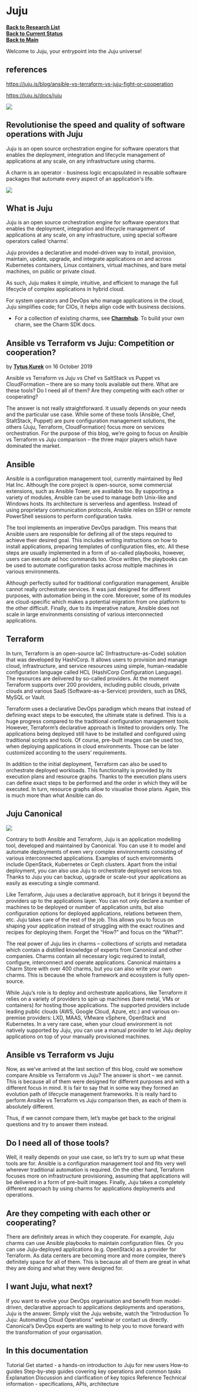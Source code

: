 # Juju

**[Back to Research List](../../research_list.md)**\
**[Back to Current Status](../../../development/status/weekly/current_status.md)**\
**[Back to Main](../../../README.md)**

Welcome to Juju, your entrypoint into the Juju universe!

## references

<https://juju.is/blog/ansible-vs-terraform-vs-juju-fight-or-cooperation>

<https://juju.is/docs/juju>

![](https://discourse-charmhub-io.s3.eu-west-2.amazonaws.com/optimized/2X/7/738a914d2452961cb3d31bb3635b056ff7735b17_2_690x254.png)

## Revolutionise the speed and quality of software operations with Juju

Juju is an open source orchestration engine for software operators that enables the deployment, integration and lifecycle management of applications at any scale, on any infrastructure using charms.

A charm is an operator - business logic encapsulated in reusable software packages that automate every aspect of an application's life.

![](https://res.cloudinary.com/canonical/image/fetch/f_auto,q_auto,fl_sanitize,w_500,h_453/https://assets.ubuntu.com/v1/2c7e3fab-juju-header-illustration.svg)

## What is Juju

Juju is an open source orchestration engine for software operators that enables the deployment, integration and lifecycle management of applications at any scale, on any infrastructure, using special software operators called ‘charms’.

Juju provides a declarative and model-driven way to install, provision, maintain, update, upgrade, and integrate applications on and across Kubernetes containers, Linux containers, virtual machines, and bare metal machines, on public or private cloud.

As such, Juju makes it simple, intuitive, and efficient to manage the full lifecycle of complex applications in hybrid cloud.

For system operators and DevOps who manage applications in the cloud, Juju simplifies code; for CIOs, it helps align code with business decisions.

- For a collection of existing charms, see **[Charmhub](https://charmhub.io/)**. To build your own charm, see the Charm SDK docs.

## Ansible vs Terraform vs Juju: Competition or cooperation?

by **[Tytus Kurek](https://juju.is/blog/ansible-vs-terraform-vs-juju-fight-or-cooperation)** on 16 October 2019

Ansible vs Terraform vs Juju vs Chef vs SaltStack vs Puppet vs CloudFormation – there are so many tools available out there. What are these tools? Do I need all of them? Are they competing with each other or cooperating?

The answer is not really straightforward. It usually depends on your needs and the particular use case. While some of these tools (Ansible, Chef, StaltStack, Puppet) are pure configuration management solutions, the others (Juju, Terraform, CloudFormation) focus more on services orchestration. For the purpose of this blog, we’re going to focus on Ansible vs Terraform vs Juju comparison – the three major players which have dominated the market.

## Ansible

Ansible is a configuration management tool, currently maintained by Red Hat Inc. Although the core project is open-source, some commercial extensions, such as Ansible Tower, are available too. By supporting a variety of modules, Ansible can be used to manage both Unix-like and Windows hosts. Its architecture is serverless and agentless. Instead of using proprietary communication protocols, Ansible relies on SSH or remote PowerShell sessions to perform configuration tasks.

The tool implements an imperative DevOps paradigm. This means that Ansible users are responsible for defining all of the steps required to achieve their desired goal. This includes writing instructions on how to install applications, preparing templates of configuration files, etc. All these steps are usually implemented in a form of so-called playbooks, however, users can execute ad hoc commands too. Once written, the playbooks can be used to automate configuration tasks across multiple machines in various environments.

Although perfectly suited for traditional configuration management, Ansible cannot really orchestrate services. It was just designed for different purposes, with automation being in the core. Moreover, some of its modules are cloud-specific which makes a potential migration from one platform to the other difficult. Finally, due to its imperative nature, Ansible does not scale in large environments consisting of various interconnected applications.

## Terraform

In turn, Terraform is an open-source IaC (Infrastructure-as-Code) solution that was developed by HashiCorp. It allows users to provision and manage cloud, infrastructure, and service resources using simple, human-readable configuration language called HCL (HashiCorp Configuration Language). The resources are delivered by so-called providers. At the moment Terraform supports over 200 providers, including public clouds, private clouds and various SaaS (Software-as-a-Service) providers, such as DNS, MySQL or Vault.

Terraform uses a declarative DevOps paradigm which means that instead of defining exact steps to be executed, the ultimate state is defined. This is a huge progress compared to the traditional configuration management tools. However, Terraform’s declarative approach is limited to providers only. The applications being deployed still have to be installed and configured using traditional scripts and tools. Of course, pre-built images can be used too, when deploying applications in cloud environments. Those can be later customized according to the users’ requirements.

In addition to the initial deployment, Terraform can also be used to orchestrate deployed workloads. This functionality is provided by its execution plans and resource graphs. Thanks to the execution plans users can define exact steps to be performed and the order in which they will be executed. In turn, resource graphs allow to visualise those plans. Again, this is much more than what Ansible can do.

## Juju Canonical

![](https://res.cloudinary.com/canonical/image/fetch/f_auto,q_auto,fl_sanitize,c_fill,w_364,h_133/https://ubuntu.com/wp-content/uploads/4ec1/juju.png)

Contrary to both Ansible and Terraform, Juju is an application modelling tool, developed and maintained by Canonical. You can use it to model and automate deployments of even very complex environments consisting of various interconnected applications. Examples of such environments include OpenStack, Kubernetes or Ceph clusters. Apart from the initial deployment, you can also use Juju to orchestrate deployed services too. Thanks to Juju you can backup, upgrade or scale-out your applications as easily as executing a single command.

Like Terraform, Juju uses a declarative approach, but it brings it beyond the providers up to the applications layer. You can not only declare a number of machines to be deployed or number of application units, but also configuration options for deployed applications, relations between them, etc. Juju takes care of the rest of the job. This allows you to focus on shaping your application instead of struggling with the exact routines and recipes for deploying them. Forget the “How?” and focus on the “What?”.

The real power of Juju lies in charms – collections of scripts and metadata which contain a distilled knowledge of experts from Canonical and other companies. Charms contain all necessary logic required to install, configure, interconnect and operate applications. Canonical maintains a Charm Store with over 400 charms, but you can also write your own charms. This is because the whole framework and ecosystem is fully open-source.

While Juju’s role is to deploy and orchestrate applications, like Terraform it relies on a variety of providers to spin up machines (bare metal, VMs or containers) for hosting those applications. The supported providers include leading public clouds (AWS, Google Cloud, Azure, etc.) and various on-premise providers: LXD, MAAS, VMware vSphere, OpenStack and Kubernetes. In a very rare case, when your cloud environment is not natively supported by Juju, you can use a manual provider to let Juju deploy applications on top of your manually provisioned machines.

## Ansible vs Terraform vs Juju

Now, as we’ve arrived at the last section of this blog, could we somehow compare Ansible vs Terraform vs Juju? The answer is short – we cannot. This is because all of them were designed for different purposes and with a different focus in mind. It is fair to say that in some way they formed an evolution path of lifecycle management frameworks. It is really hard to perform Ansible vs Terraform vs Juju comparison then, as each of them is absolutely different.

Thus, if we cannot compare them, let’s maybe get back to the original questions and try to answer them instead.

## Do I need all of those tools?

Well, it really depends on your use case, so let’s try to sum up what these tools are for. Ansible is a configuration management tool and fits very well wherever traditional automation is required. On the other hand, Terraform focuses more on infrastructure provisioning, assuming that applications will be delivered in a form of pre-built images. Finally, Juju takes a completely different approach by using charms for applications deployments and operations.

## Are they competing with each other or cooperating?

There are definitely areas in which they cooperate. For example, Juju charms can use Ansible playbooks to maintain configuration files. Or you can use Juju-deployed applications (e.g. OpenStack) as a provider for Terraform. As data centers are becoming more and more complex, there’s definitely space for all of them. This is because all of them are great in what they are doing and what they were designed for.

## I want Juju, what next?

If you want to evolve your DevOps organisation and benefit from model-driven, declarative approach to applications deployments and operations, Juju is the answer. Simply visit the Juju website, watch the “Introduction To Juju: Automating Cloud Operations” webinar or contact us directly. Canonical’s DevOps experts are waiting to help you to move forward with the transformation of your organisation.

## In this documentation

Tutorial
Get started - a hands-on introduction to Juju for new users
How-to guides
Step-by-step guides covering key operations and common tasks
Explanation
Discussion and clarification of key topics Reference
Technical information - specifications, APIs, architecture
